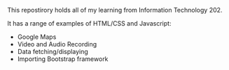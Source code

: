 This repostirory holds all of my learning from Information Technology 202.

It has a range of examples of HTML/CSS and Javascript:
- Google Maps
- Video and Audio Recording
- Data fetching/displaying
- Importing Bootstrap framework
